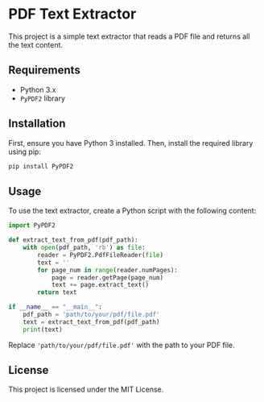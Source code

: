 # PDF Text Extractor

This project is a simple text extractor that reads a PDF file and returns all the text content.

## Requirements

- Python 3.x
- `PyPDF2` library

## Installation

First, ensure you have Python 3 installed. Then, install the required library using pip:

```sh
pip install PyPDF2
```

## Usage

To use the text extractor, create a Python script with the following content:

```python
import PyPDF2

def extract_text_from_pdf(pdf_path):
    with open(pdf_path, 'rb') as file:
        reader = PyPDF2.PdfFileReader(file)
        text = ''
        for page_num in range(reader.numPages):
            page = reader.getPage(page_num)
            text += page.extract_text()
        return text

if __name__ == "__main__":
    pdf_path = 'path/to/your/pdf/file.pdf'
    text = extract_text_from_pdf(pdf_path)
    print(text)
```

Replace `'path/to/your/pdf/file.pdf'` with the path to your PDF file.

## License

This project is licensed under the MIT License.